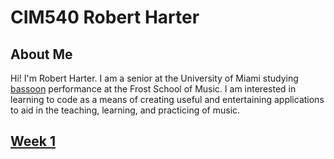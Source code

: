 # CIM540 Robert Harter

## About Me

Hi! I'm Robert Harter. I am a senior at the University of Miami studying [bassoon](https://en.wikipedia.org/wiki/Bassoon) performance at the Frost School of Music.
I am interested in learning to code as a means of creating useful and entertaining applications to aid in the teaching, learning, and practicing of music.

## [Week 1](https://github.com/Robbie219/CIM540/tree/master/week1)


